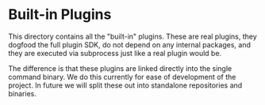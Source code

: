 # Built-in Plugins

This directory contains all the "built-in" plugins. These are real plugins,
they dogfood the full plugin SDK, do not depend on any internal packages,
and they are executed via subprocess just like a real plugin would be.

The difference is that these plugins are linked directly into the single
command binary. We do this currently for ease of development of the project.
In future we will split these out into standalone repositories and
binaries.
